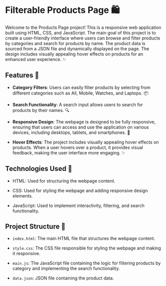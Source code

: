 # Filterable Products Page 🛍️

Welcome to the Products Page project! This is a responsive web application built using HTML, CSS, and JavaScript. The main goal of this project is to create a user-friendly interface where users can browse and filter products by categories and search for products by name. The product data is sourced from a JSON file and dynamically displayed on the page. The design includes visually appealing hover effects on products for an enhanced user experience. ✨


## Features 🌟

- **Category Filters**: Users can easily filter products by selecting from different categories such as All, Mobile, Watches, and Laptops. 📦

- **Search Functionality**: A search input allows users to search for products by their names. 🔍

- **Responsive Design**: The webpage is designed to be fully responsive, ensuring that users can access and use the application on various devices, including desktops, tablets, and smartphones. 📱

- **Hover Effects**: The project includes visually appealing hover effects on products. When a user hovers over a product, it provides visual feedback, making the user interface more engaging. ✨

## Technologies Used 🚀

- HTML: Used for structuring the webpage content.

- CSS: Used for styling the webpage and adding responsive design elements.

- JavaScript: Used to implement interactivity, filtering, and search functionality.


## Project Structure 📂

- `index.html`: The main HTML file that structures the webpage content.

- `style.css`: The CSS file responsible for styling the webpage and making it responsive.

- `main.js`: The JavaScript file containing the logic for filtering products by category and implementing the search functionality.

- `data.json`: JSON file containing the product data.



